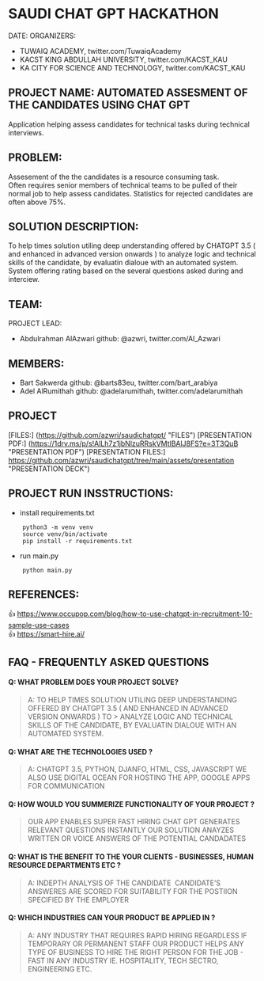 # SAUDI CHAT GPT HACKATHON
DATE: 
ORGANIZERS: 
- TUWAIQ ACADEMY, twitter.com/TuwaiqAcademy
- KACST KING ABDULLAH UNIVERSITY, twitter.com/KACST_KAU
- KA CITY FOR SCIENCE AND TECHNOLOGY, twitter.com/KACST_KAU

## PROJECT NAME:  AUTOMATED ASSESMENT  OF THE CANDIDATES USING CHAT GPT
Application helping assess candidates for technical tasks during technical interviews. 

## PROBLEM: 
Assesement of the the candidates is a resource consuming task.  
Often requires senior members of technical teams to be pulled of their normal job to help assess candidates. Statistics for rejected candidates are often above 75%. 

## SOLUTION DESCRIPTION:
To help times solution utiling deep understanding offered by CHATGPT 3.5 ( and enhanced in advanced version onwards ) to analyze logic and technical skills of the candidate, by evaluatin dialoue with an automated system.
System offering rating based on the several questions asked during and interciew. 


## TEAM: 
PROJECT LEAD: 
- Abdulrahman AlAzwari  github: @azwri, twitter.com/Al_Azwari

## MEMBERS: 
- Bart Sakwerda  github: @barts83eu,   twitter.com/bart_arabiya
- Adel AlRumithah  github: @adelarumithah, twitter.com/adelarumithah

## PROJECT 
[FILES:] (https://github.com/azwri/saudichatgpt/ "FILES")
[PRESENTATION PDF:]  (https://1drv.ms/p/s!AlLh7z1jbNlzuRRskVMtlBAlJ8FS?e=3T3QuB "PRESENTATION PDF") 
[PRESENTATION FILES:]  https://github.com/azwri/saudichatgpt/tree/main/assets/presentation "PRESENTATION DECK")
 

## PROJECT RUN INSSTRUCTIONS: 

- install requirements.txt
```
    python3 -m venv venv
    source venv/bin/activate
    pip install -r requirements.txt
```

- run main.py
```
    python main.py
```


## REFERENCES:
:+1: https://www.occupop.com/blog/how-to-use-chatgpt-in-recruitment-10-sample-use-cases \
:+1: https://smart-hire.ai/


## FAQ - FREQUENTLY ASKED QUESTIONS 

#### Q: WHAT PROBLEM DOES YOUR PROJECT SOLVE? 
> A: TO HELP TIMES SOLUTION UTILING DEEP UNDERSTANDING OFFERED BY CHATGPT 3.5 ( AND ENHANCED IN ADVANCED VERSION ONWARDS ) TO > ANALYZE LOGIC AND TECHNICAL SKILLS OF THE CANDIDATE, BY EVALUATIN DIALOUE WITH AN AUTOMATED SYSTEM.

#### Q: WHAT ARE THE TECHNOLOGIES USED ? 
> A: CHATGPT 3.5, PYTHON, DJANFO, HTML, CSS, JAVASCRIPT
> WE ALSO USE DIGITAL OCEAN FOR HOSTING THE APP, GOOGLE APPS FOR COMMUNICATION

#### Q: HOW WOULD YOU SUMMERIZE FUNCTIONALITY OF YOUR PROJECT ? 
> OUR APP ENABLES SUPER FAST HIRING 
> CHAT GPT GENERATES RELEVANT QUESTIONS​ INSTANTLY 
> OUR SOLUTION ANAYZES WRITTEN OR VOICE ANSWERS OF THE POTENTIAL CANDADATES ​

#### Q: WHAT IS THE BENEFIT TO THE YOUR CLIENTS - BUSINESSES, HUMAN RESOURCE DEPARTMENTS ETC ? 
> A: INDEPTH ANALYSIS OF THE CANDIDATE ​
> CANDIDATE’S ANSWERES ARE SCORED FOR SUITABILITY FOR THE POSTIION SPECIFIED BY THE EMPLOYER 

#### Q: WHICH INDUSTRIES CAN YOUR PRODUCT BE APPLIED IN ? 
> A: ANY INDUSTRY THAT REQUIRES RAPID HIRING REGARDLESS IF TEMPORARY OR PERMANENT STAFF 
> OUR PRODUCT HELPS ANY TYPE OF BUSINESS TO HIRE THE RIGHT PERSON FOR THE JOB - FAST 
> IN ANY INDUSTRY IE. HOSPITALITY, TECH SECTRO, ENGINEERING ETC. 